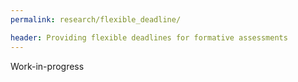 ```yaml
---
permalink: research/flexible_deadline/

header: Providing flexible deadlines for formative assessments
---
```


Work-in-progress